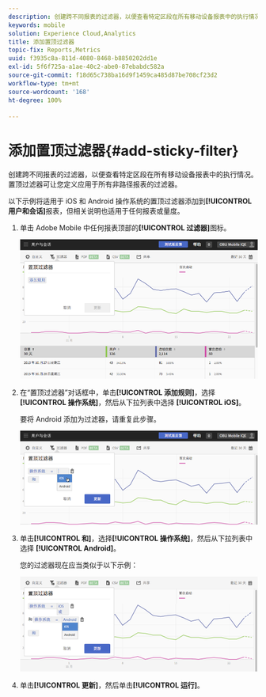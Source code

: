 ```yaml
---
description: 创建跨不同报表的过滤器，以便查看特定区段在所有移动设备报表中的执行情况。置顶过滤器可让您定义应用于所有非路径报表的过滤器。
keywords: mobile
solution: Experience Cloud,Analytics
title: 添加置顶过滤器
topic-fix: Reports,Metrics
uuid: f3935c8a-811d-4080-8468-b8850202dd1e
exl-id: 5f6f725a-a1ae-40c2-abe0-87ebabdc582a
source-git-commit: f18d65c738ba16d9f1459ca485d87be708cf23d2
workflow-type: tm+mt
source-wordcount: '168'
ht-degree: 100%

---
```


# 添加置顶过滤器{#add-sticky-filter}

创建跨不同报表的过滤器，以便查看特定区段在所有移动设备报表中的执行情况。置顶过滤器可让您定义应用于所有非路径报表的过滤器。

以下示例将适用于 iOS 和 Android 操作系统的置顶过滤器添加到&#x200B;**[!UICONTROL 用户和会话]**&#x200B;报表，但相关说明也适用于任何报表或量度。

1. 单击 Adobe Mobile 中任何报表顶部的&#x200B;**[!UICONTROL 过滤器]**&#x200B;图标。

   ![](assets/sticky-filters.png)

1. 在“置顶过滤器”对话框中，单击&#x200B;**[!UICONTROL 添加规则]**，选择&#x200B;**[!UICONTROL 操作系统]**，然后从下拉列表中选择 **[!UICONTROL iOS]**。

   要将 Android 添加为过滤器，请重复此步骤。

   ![](assets/sticky2.png)

1. 单击&#x200B;**[!UICONTROL 和]**，选择&#x200B;**[!UICONTROL 操作系统]**，然后从下拉列表中选择 **[!UICONTROL Android]**。

   您的过滤器现在应当类似于以下示例：

   ![](assets/sticky3.png)

1. 单击&#x200B;**[!UICONTROL 更新]**，然后单击&#x200B;**[!UICONTROL 运行]**。
